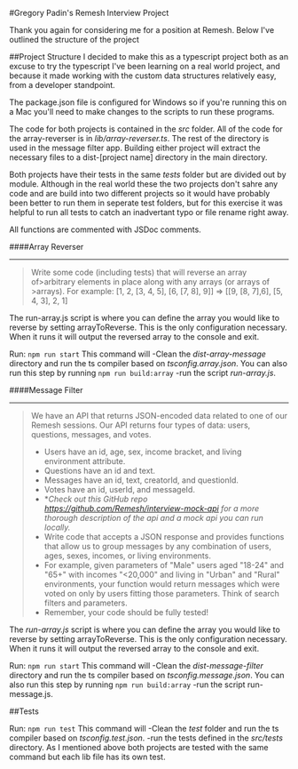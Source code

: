 #Gregory Padin's Remesh Interview Project

Thank you again for considering me for a position at Remesh. Below I've outlined the structure of the project 

##Project Structure
I decided to make this as a typescript project both as an excuse to try the typescript I've been learning on a real world project, and because it made working with the custom data structures relatively easy, from a developer standpoint.

The package.json file is configured for Windows so if you're running this on a Mac you'll need to make changes to the scripts to run these programs.

The code for both projects is contained in the _src_ folder. All of the code for the array-reverser is in _lib/array-reverser.ts_. The rest of the directory is used in the message filter app. Building either project will extract the necessary files to a dist-[project name] directory in the main directory.

Both projects have their tests in the same _tests_ folder but are divided out by module. Although in the real world these the two projects don't sahre any code and are build into two different projects so it would have probably been better to run them in seperate test folders, but for this exercise it was helpful to run all tests to catch an inadvertant typo or file rename right away. 

All functions are commented with JSDoc comments.

####Array Reverser
___
>Write some code (including tests) that will reverse an array of>arbitrary elements
>in place along with any arrays (or  arrays of >arrays). 
>For example: [1, 2, [3, 4, 5], [6, [7, 8], 9]] => [[9, [8, 7],6], [5, 4, 3], 2, 1]

The run-array.js script is where you can define the array you would like to reverse by setting arrayToReverse. This is the only configuration necessary. When it runs it will output the reversed array to the console and exit. 

Run: `npm run start`
This command will 
    -Clean the _dist-array-message_ directory and run the ts compiler based on _tsconfig.array.json_. You can also run this step by running `npm run build:array`
    -run the script _run-array.js_. 

 

####Message Filter
___
>We have an API that returns JSON-encoded data related to one of our
>Remesh sessions. Our API returns four types of data: users, questions,
>messages, and votes.
>   - Users have an id, age, sex, income bracket, and living environment
>   attribute.
>   - Questions have an id and text.
>   - Messages have an id, text, creatorId, and questionId.
>   - Votes have an id, userId, and messageId.
>- **Check out **this GitHub repo*
><https://github.com/Remesh/interview-mock-api>* for a more thorough
>description of the api and a mock api you can run locally.*
>- Write code that accepts a JSON response and provides functions that
>allow us to group messages by any combination of users, ages, sexes,
>incomes, or living environments.
>- For example, given parameters of "Male" users aged "18-24" and "65+"
>with incomes "<20,000" and living in "Urban" and "Rural" environments,
>your function would return messages which were voted on only by users
>fitting those parameters. Think of search filters and parameters.
>- Remember, your code should be fully tested!


The _run-array.js_ script is where you can define the array you would like to reverse by setting arrayToReverse. This is the only configuration necessary. When it runs it will output the reversed array to the console and exit. 

Run: `npm run start`
This command will 
    -Clean the _dist-message-filter_ directory and run the ts compiler based on _tsconfig.message.json_. You can also run this step by running `npm run build:array`
    -run the script run-message.js. 

##Tests

Run: `npm run test`
This command will 
    -Clean the _test_ folder and run the ts compiler based on _tsconfig.test.json_. 
    -run the tests defined in the _src/tests_ directory. 
As I mentioned above both projects are tested with the same command but each lib file has its own test. 